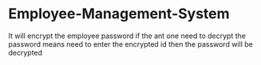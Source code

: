 # Employee-Management-System
It will encrypt the employee password if the ant one need to decrypt the password means need to enter the encrypted id then the password will be decrypted
